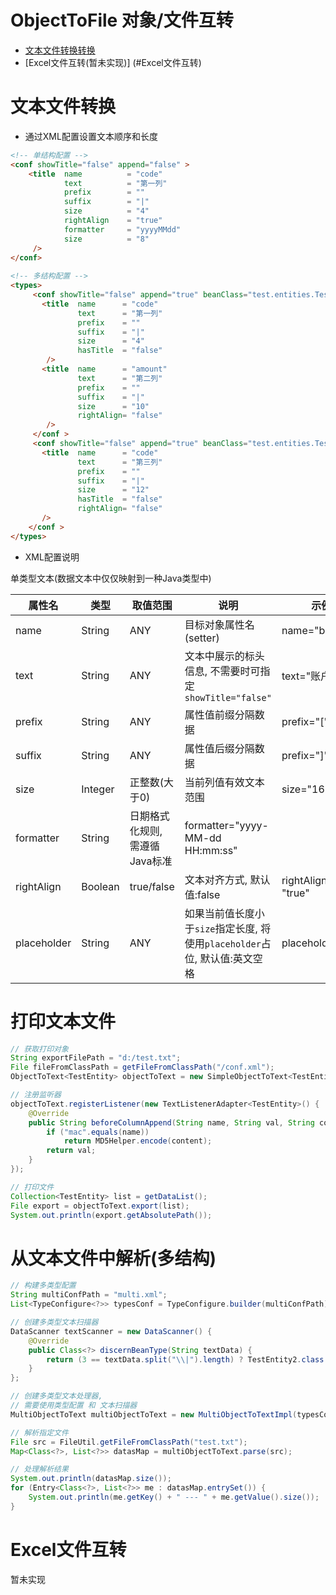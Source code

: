 # ObjectToFile 对象/文件互转

  * [文本文件转换转换](#文本文件转换)
  * [Excel文件互转(暂未实现)] (#Excel文件互转)

# 文本文件转换

  * 通过XML配置设置文本顺序和长度 

  ```html
  <!-- 单结构配置 -->
  <conf showTitle="false" append="false" >
      <title  name          = "code" 
              text          = "第一列"
              prefix        = ""
              suffix        = "|"
              size          = "4"
              rightAlign    = "true"
              formatter     = "yyyyMMdd"
              size          = "8"
       />
  </conf>
     
  <!-- 多结构配置 -->
  <types>
       <conf showTitle="false" append="true" beanClass="test.entities.TestEntity">
         <title  name      = "code" 
                 text      = "第一列"
                 prefix    = ""
                 suffix    = "|"
                 size      = "4"
                 hasTitle  = "false"
          />
         <title  name      = "amount" 
                 text      = "第二列"
                 prefix    = ""
                 suffix    = "|"
                 size      = "10"
                 rightAlign= "false"
          />
       </conf >
       <conf showTitle="false" append="true" beanClass="test.entities.TestEntity2">
         <title  name      = "code" 
                 text      = "第三列"
                 prefix    = ""
                 suffix    = "|"
                 size      = "12"
                 hasTitle  = "false"
                 rightAlign= "false"
         />
      </conf >
  </types>
  ```

  * XML配置说明

  单类型文本(数据文本中仅仅映射到一种Java类型中)

  属性名 | 类型 | 取值范围 | 说明 | 示例
  --- | --- | --- | --- | ---
  name | String | ANY | 目标对象属性名 (setter) | name="balance"
  text | String | ANY | 文本中展示的标头信息, 不需要时可指定`showTitle="false"` | text="账户余额"
  prefix | String | ANY | 属性值前缀分隔数据 | prefix="["
  suffix | String | ANY | 属性值后缀分隔数据 | prefix="]"
  size | Integer | 正整数(大于0) | 当前列值有效文本范围 | size="16"
  formatter | String | 日期格式化规则, 需遵循Java标准 | formatter="yyyy-MM-dd HH:mm:ss"
  rightAlign | Boolean | true/false | 文本对齐方式, 默认值:false | rightAlign= "true"
  placeholder | String | ANY | 如果当前值长度小于`size`指定长度, 将使用`placeholder`占位, 默认值:英文空格 | placeholder="0"


  # 打印文本文件

  ```java
  // 获取打印对象
  String exportFilePath = "d:/test.txt";
  File fileFromClassPath = getFileFromClassPath("/conf.xml");
  ObjectToText<TestEntity> objectToText = new SimpleObjectToText<TestEntity>(exportFilePath, fileFromClassPath);
  
  // 注册监听器
  objectToText.registerListener(new TextListenerAdapter<TestEntity>() {
      @Override
      public String beforeColumnAppend(String name, String val, String content) {
          if ("mac".equals(name))
              return MD5Helper.encode(content);
          return val;
      }
  });
  
  // 打印文件
  Collection<TestEntity> list = getDataList();
  File export = objectToText.export(list);
  System.out.println(export.getAbsolutePath());
  ```

  # 从文本文件中解析(多结构)

  ```java
  // 构建多类型配置
  String multiConfPath = "multi.xml";
  List<TypeConfigure<?>> typesConf = TypeConfigure.builder(multiConfPath).build();
  
  // 创建多类型文本扫描器
  DataScanner textScanner = new DataScanner() {
      @Override
      public Class<?> discernBeanType(String textData) {
          return (3 == textData.split("\\|").length) ? TestEntity2.class : TestEntity.class;
      }
  };
  
  // 创建多类型文本处理器, 
  // 需要使用类型配置 和 文本扫描器
  MultiObjectToText multiObjectToText = new MultiObjectToTextImpl(typesConf, textScanner);
  
  // 解析指定文件
  File src = FileUtil.getFileFromClassPath("test.txt");
  Map<Class<?>, List<?>> datasMap = multiObjectToText.parse(src);
  
  // 处理解析结果
  System.out.println(datasMap.size());
  for (Entry<Class<?>, List<?>> me : datasMap.entrySet()) {
      System.out.println(me.getKey() + " --- " + me.getValue().size());
  }
  ```

# Excel文件互转

  暂未实现